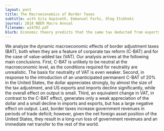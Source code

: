 ```yaml
---
layout: post
title: The Macroeconomics of Border Taxes
subtitle: with Gita Gopinath, Emmanuel Farhi, Oleg Itskhoki
journal: 2018 NBER Macro Annual
filename: w24702.pdf
blurb: ​Economic theory predicts that the same tax deducted from exports and levied on imports makes no real economic impact. We argue that the conditions for this to happen are unlikely to hold in practice. We simulate the impact of a border-adjusted corporate tax and a VAT introduction in the US.
---
```


We analyze the dynamic macroeconomic effects of border adjustment taxes (BAT), both when they are a feature of corporate tax reform (C-BAT) and for the case of value-added tax (VAT). Our analysis arrives at the following main conclusions. First, C-BAT is unlikely to be neutral at the macroeconomic level, as the conditions required for neutrality are unrealistic. The basis for neutrality of VAT is even weaker. Second, in response to the introduction of an unanticipated permanent C-BAT of 20% in the United States, the dollar appreciates strongly, by almost the size of the tax adjustment, and US exports and imports decline significantly, while the overall effect on output is small. Third, an equivalent change in VAT, in contrast to the C-BAT effect, generates only a weak appreciation of the dollar and a small decline in imports and exports, but has a large negative effect on output. Last, border taxes increase government revenues in periods of trade deficit; however, given the net foreign asset position of the United States, they result in a long-run loss of government revenues and an immediate net transfer to the rest of the world.